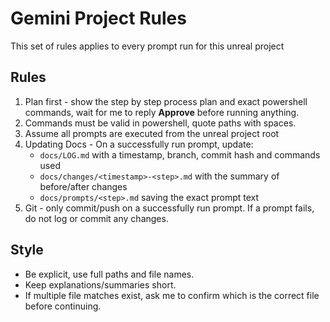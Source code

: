 # Gemini Project Rules

This set of rules applies to every prompt run for this unreal project

## Rules
1. Plan first - show the step by step process plan and exact powershell commands, wait for me to reply **Approve** before running anything.
2. Commands must be valid in powershell, quote paths with spaces.
3. Assume all prompts are executed from the unreal project root
4. Updating Docs - On a successfully run prompt, update:
    - `docs/LOG.md` with a timestamp, branch, commit hash and commands used
    - `docs/changes/<timestamp>-<step>.md` with the summary of before/after changes
    - `docs/prompts/<step>.md` saving the exact prompt text
5. Git - only commit/push on a successfully run prompt. If a prompt fails, do not log or commit any changes.

## Style
- Be explicit, use full paths and file names.
- Keep explanations/summaries short.
- If multiple file matches exist, ask me to confirm which is the correct file before continuing. 